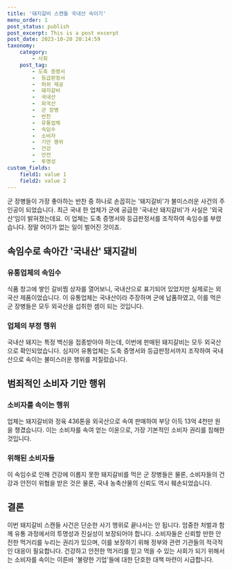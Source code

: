 ```yaml
---
title: '돼지갈비 스캔들 국내산 속이기'
menu_order: 1
post_status: publish
post_excerpt: This is a post excerpt
post_date: 2023-10-20 20:14:59
taxonomy:
    category:
        - 사회
    post_tag:
        - 도축 증명서
        -  등급판정서
        -  허위 제공
        -  돼지갈비
        -  국내산
        -  외국산
        -  군 장병
        -  반찬
        -  유통업체
        -  속임수
        -  소비자
        -  기만 행위
        -  건강
        -  안전
        -  투명성
custom_fields:
    field1: value 1
    field2: value 2
---
```



군 장병들이 가장 좋아하는 반찬 중 하나로 손꼽히는 '돼지갈비'가 불미스러운 사건의 주인공이 되었습니다. 최근 국내 한 업체가 군에 공급한 '국내산 돼지갈비'가 사실은 '외국산'임이 밝혀졌는데요. 이 업체는 도축 증명서와 등급판정서를 조작하여 속임수를 부렸습니다. 정말 어이가 없는 일이 벌어진 것이죠.

## 속임수로 속아간 '국내산' 돼지갈비

### 유통업체의 속임수
식품 창고에 쌓인 갈비찜 상자를 열어보니, 국내산으로 표기되어 있었지만 실제로는 외국산 제품이었습니다. 이 유통업체는 국내산이라 주장하며 군에 납품하였고, 이를 먹은 군 장병들은 모두 외국산을 섭취한 셈이 되는 것입니다.

### 업체의 부정 행위
국내산 돼지는 특정 백신을 접종받아야 하는데, 이번에 판매된 돼지갈비는 모두 외국산으로 확인되었습니다. 심지어 유통업체는 도축 증명서와 등급판정서까지 조작하여 국내산으로 속이는 불미스러운 행위를 저질렀습니다.

## 범죄적인 소비자 기만 행위

### 소비자를 속이는 행위
업체는 돼지갈비와 정육 436톤을 외국산으로 속여 판매하여 부당 이득 13억 4천만 원을 챙겼습니다. 이는 소비자를 속여 얻는 이윤으로, 가장 기본적인 소비자 권리를 침해한 것입니다.

### 위해된 소비자들
이 속임수로 인해 건강에 이롭지 못한 돼지갈비를 먹은 군 장병들은 물론, 소비자들의 건강과 안전이 위협을 받은 것은 물론, 국내 농축산물의 신뢰도 역시 훼손되었습니다.

## 결론

이번 돼지갈비 스캔들 사건은 단순한 사기 행위로 끝나서는 안 됩니다. 엄중한 처벌과 함께 유통 과정에서의 투명성과 진실성이 보장되어야 합니다. 소비자들은 신뢰할 만한 안전한 먹거리를 누리는 권리가 있으며, 이를 보장하기 위해 정부와 관련 기관들의 적극적인 대응이 필요합니다. 건강하고 안전한 먹거리를 믿고 먹을 수 있는 사회가 되기 위해서는 소비자를 속이는 이른바 '불량한 기업'들에 대한 단호한 대책 마련이 시급합니다.
